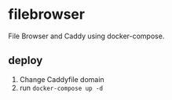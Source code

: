 # filebrowser
File Browser and Caddy using docker-compose.

## deploy
1. Change Caddyfile domain
1. run `docker-compose up -d`

